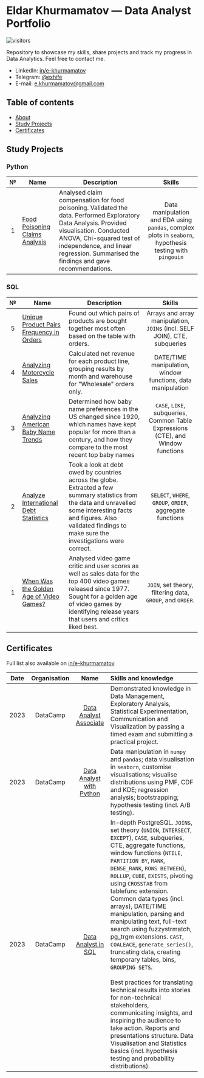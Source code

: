 # Eldar Khurmamatov — Data Analyst Portfolio

![visitors](https://visitor-badge.glitch.me/badge?page_id=e-khurmamatov.data_analyst_portfolio&left_color=gray&right_color=blue)

Repository to showcase my skills, share projects and track my progress in Data Analytics. Feel free to contact me.

*   LinkedIn: [in/e-khurmamatov][linkedin]
*   Telegram: [@exhife][telegram]
*   E-mail: [e.khurmamatov@gmail.com][email]

## Table of contents

*   [About](#eldar-khurmamatov--data-analyst-portfolio)
*   [Study Projects](#study-projects)
*   [Certificates](#certificates)

## Study Projects

### Python

| №     | Name | Description | Skills |
| :---: | ---- | ----------- | :----: |
| 1 | [Food Poisoning Claims Analysis][python-1] | Analysed claim compensation for food poisoning. Validated the data. Performed Exploratory Data Analysis. Provided visualisation. Conducted ANOVA, Chi-squared test of independence, and linear regression. Summarised the findings and gave recommendations. | Data manipulation and EDA using `pandas`, complex plots in `seaborn`, hypothesis testing with `pingouin` |  

### SQL

| №     | Name | Description | Skills |
| :---: | ---- | ----------- | :----: |
| 5 | [Unique Product Pairs Frequency in Orders][sql-5] | Found out which pairs of products are bought together most often based on the table with orders. | Arrays and array manipulation, `JOIN`s (incl. SELF JOIN), CTE, subqueries |
| 4 | [Analyzing Motorcycle Sales][sql-4] | Calculated net revenue for each product line, grouping results by month and warehouse for "Wholesale" orders only. | DATE/TIME manipulation, window functions, data manipulation |
| 3 | [Analyzing American Baby Name Trends][sql-3] | Determined how baby name preferences in the US changed since 1920, which names have kept popular for more than a century, and how they compare to the most recent top baby names | `CASE`, `LIKE`, subqueries, Common Table Expressions (CTE), and Window functions |
| 2 | [Analyze International Debt Statistics][sql-2] | Took a look at debt owed by countries across the globe. Extracted a few summary statistics from the data and unravelled some interesting facts and figures. Also validated findings to make sure the investigations were correct. | `SELECT`, `WHERE`, `GROUP`, `ORDER`, aggregate functions |
| 1 | [When Was the Golden Age of Video Games?][sql-1] | Analysed video game critic and user scores as well as sales data for the top 400 video games released since 1977. Sought for a golden age of video games by identifying release years that users and critics liked best. | `JOIN`, set theory, filtering data, `GROUP`, and `ORDER`. |

## Certificates

Full list also available on [in/e-khurmamatov][linkedin]

| Date  | Organisation | Name  | Skills and knowledge |
| :---: | :----------: | :---: | :------------------- |
| 2023 | DataCamp | [Data Analyst Associate](https://www.datacamp.com/certificate/DAA0017519198288) | Demonstrated knowledge in Data Management, Exploratory Analysis, Statistical Experimentation, Communication and Visualization by passing a timed exam and submitting a practical project. |
| 2023 | DataCamp | [Data Analyst with Python](https://www.datacamp.com/statement-of-accomplishment/track/592f0a184e8fcaf1d785efca9ca49e32ccb63b18) | Data manipulation in `numpy` and `pandas`; data visualisation in `seaborn`, customise visualisations; visualise distributions using PMF, CDF and KDE; regression analysis; bootstrapping; hypothesis testing (incl. A/B testing). |
| 2023 | DataCamp | [Data Analyst in SQL](https://www.datacamp.com/statement-of-accomplishment/track/09a095f99d09b526e096696aa73cf46dcb4ea8ca) | In-depth PostgreSQL. `JOIN`s, set theory (`UNION`, `INTERSECT`, `EXCEPT`), `CASE`, subqueries, CTE, aggregate functions, window functions (`NTILE`, `PARTITION BY`, `RANK`, `DENSE_RANK`, `ROWS BETWEEN`), `ROLLUP`, `CUBE`, `EXISTS`, pivoting using `CROSSTAB` from tablefunc extension. Common data types (incl. arrays), DATE/TIME manipulation, parsing and manipulating text, full-text search using fuzzystrmatch, pg\_trgm extensions. `CAST`, `COALEACE`, `generate_series()`, truncating data, creating temporary tables, bins, `GROUPING SETS`. <br /> <br /> Best practices for translating technical results into stories for non-technical stakeholders, communicating insights, and inspiring the audience to take action. Reports and presentations structure. Data Visualisation and Statistics basics (incl. hypothesis testing and probability distributions). |

<!-- Contacts links -->
[linkedin]: https://www.linkedin.com/in/e-khurmamatov
[telegram]: https://t.me/exhife
[email]: mailto:e.khurmamatov@gmail.com

<!-- Project links -->
[python-1]: /Python-Study/1-Food-Poisoning-Claims-Analysis/notebook.ipynb
[sql-5]: /SQL-Study/5-Unique-Product-Pairs-Frequency-in-Orders/README.MD
[sql-4]: /SQL-Study/4-Analyzing-Motorcycle-Sales/notebook.ipynb
[sql-3]: /SQL-Study/3-American-Baby-Name-Trends/notebook.ipynb
[sql-2]: /SQL-Study/2-International-Debt-Statistics/notebook.ipynb
[sql-1]: /SQL-Study/1-Golden-Age-of-Video%20Games/notebook.ipynb